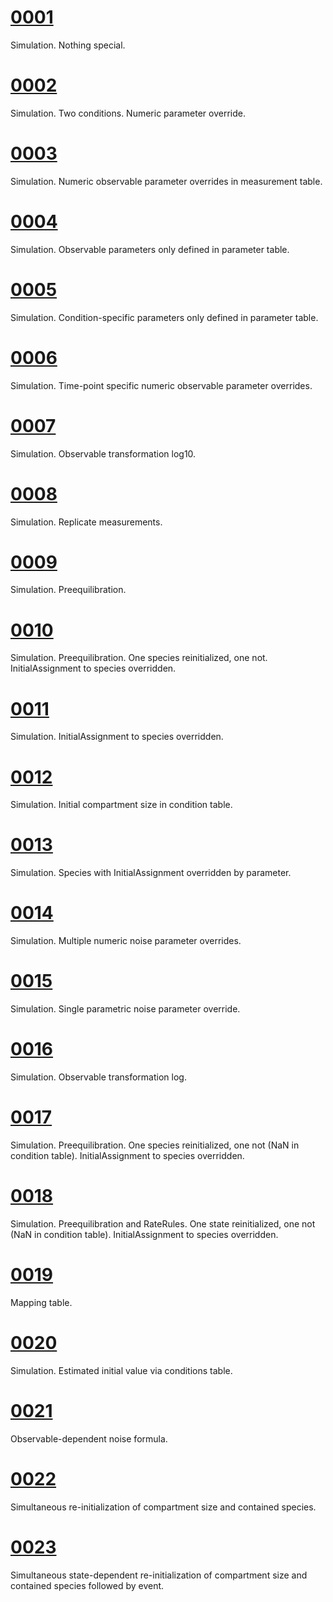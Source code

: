 # [0001](0001/)

Simulation. Nothing special.

# [0002](0002/)

Simulation. Two conditions. Numeric parameter override.

# [0003](0003/)

Simulation. Numeric observable parameter overrides in measurement table.

# [0004](0004/)

Simulation. Observable parameters only defined in parameter table.

# [0005](0005/)

Simulation. Condition-specific parameters only defined in parameter table.

# [0006](0006/)

Simulation. Time-point specific numeric observable parameter overrides.

# [0007](0007/)

Simulation. Observable transformation log10.

# [0008](0008/)

Simulation. Replicate measurements.

# [0009](0009/)

Simulation. Preequilibration.

# [0010](0010/)

Simulation. Preequilibration. One species reinitialized, one not. InitialAssignment to species overridden.

# [0011](0011/)

Simulation. InitialAssignment to species overridden.

# [0012](0012/)

Simulation. Initial compartment size in condition table.

# [0013](0013/)

Simulation. Species with InitialAssignment overridden by parameter.

# [0014](0014/)

Simulation. Multiple numeric noise parameter overrides.

# [0015](0015/)

Simulation. Single parametric noise parameter override.

# [0016](0016/)

Simulation. Observable transformation log.

# [0017](0017/)

Simulation. Preequilibration. One species reinitialized, one not (NaN in condition table). InitialAssignment to species overridden.

# [0018](0018/)

Simulation. Preequilibration and RateRules. One state reinitialized, one not (NaN in condition table). InitialAssignment to species overridden.

# [0019](0019/)

Mapping table.

# [0020](0020/)

Simulation. Estimated initial value via conditions table.

# [0021](0021/)

Observable-dependent noise formula.

# [0022](0022/)

Simultaneous re-initialization of compartment size and contained species.

# [0023](0023/)

Simultaneous state-dependent re-initialization of compartment size and contained species followed by event.

